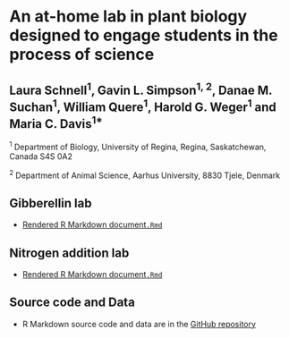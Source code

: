 # An at-home lab in plant biology designed to engage students in the process of science

## Laura Schnell<sup>1</sup>, Gavin L. Simpson<sup>1, 2</sup>, Danae M. Suchan<sup>1</sup>, William Quere<sup>1</sup>, Harold G. Weger<sup>1</sup> and Maria C. Davis<sup>1*</sup>

<sup>1</sup> Department of Biology, University of Regina, Regina, Saskatchewan, Canada S4S 0A2

<sup>2</sup> Department of Animal Science, Aarhus University, 8830 Tjele, Denmark

## Gibberellin lab

* [Rendered R Markdown document`.Rmd`](gibberellin-lab/index.html)

## Nitrogen addition lab

* [Rendered R Markdown document`.Rmd`](nitrogen-addition-lab/index.html)

## Source code and Data

* R Markdown source code and data are in the [GitHub repository](https://github.com/simpson-lab/plant-physiology-lab)
